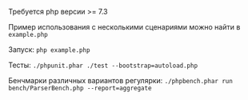 Требуется php версии >= 7.3

Пример использования с несколькими сценариями можно найти в `example.php`

Запуск: `php example.php`

Тесты: `./phpunit.phar ./test --bootstrap=autoload.php`

Бенчмарки различных вариантов регулярки: `./phpbench.phar run bench/ParserBench.php --report=aggregate`
